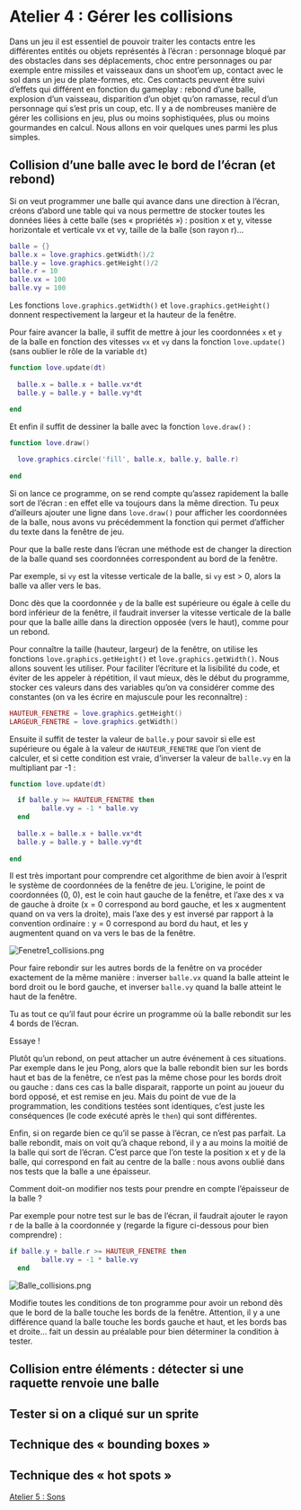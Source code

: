 # Atelier 4 : Gérer les collisions

Dans un jeu il est essentiel de pouvoir traiter les contacts entre les différentes entités ou objets représentés à l’écran : personnage bloqué par des obstacles dans ses déplacements, choc entre personnages ou par exemple entre missiles et vaisseaux dans un shoot’em up, contact avec le sol dans un jeu de plate-formes, etc. Ces contacts peuvent être suivi d’effets qui différent en fonction du gameplay : rebond d’une balle, explosion d’un vaisseau, disparition d’un objet qu’on ramasse, recul d’un personnage qui s’est pris un coup, etc. Il y a de nombreuses manière de gérer les collisions en jeu, plus ou moins sophistiquées, plus ou moins gourmandes en calcul. Nous allons en voir quelques unes parmi les plus simples.

## Collision d’une balle avec le bord de l’écran (et rebond)

Si on veut programmer une balle qui avance dans une direction à l’écran, créons d’abord une table qui va nous permettre de stocker toutes les données liées à cette balle (ses « propriétés ») : position x et y, vitesse horizontale et verticale vx et vy, taille de la balle (son rayon r)…

```lua
balle = {}
balle.x = love.graphics.getWidth()/2
balle.y = love.graphics.getHeight()/2
balle.r = 10
balle.vx = 100
balle.vy = 100
```

Les fonctions `love.graphics.getWidth()` et `love.graphics.getHeight()` donnent respectivement la largeur et la hauteur de la fenêtre. 

Pour faire avancer la balle, il suffit de mettre à jour les coordonnées `x` et `y` de la balle en fonction des vitesses `vx` et `vy` dans la fonction `love.update()` (sans oublier le rôle de la variable `dt`)

```lua
function love.update(dt)
 
  balle.x = balle.x + balle.vx*dt
  balle.y = balle.y + balle.vy*dt
 
end
```

Et enfin il suffit de dessiner la balle avec la fonction `love.draw()` :

```lua
function love.draw()

  love.graphics.circle('fill', balle.x, balle.y, balle.r)
   
end
```

Si on lance ce programme, on se rend compte qu’assez rapidement la balle sort de l’écran : en effet elle va toujours dans la même direction. Tu peux d’ailleurs ajouter une ligne dans `love.draw()` pour afficher les coordonnées de la balle, nous avons vu précédemment la fonction qui permet d’afficher du texte dans la fenêtre de jeu.

Pour que la balle reste dans l’écran une méthode est de changer la direction de la balle quand ses coordonnées correspondent au bord de la fenêtre.

Par exemple, si `vy` est la vitesse verticale de la balle, si `vy` est > 0, alors la balle va aller vers le bas.

Donc dès que la coordonnée `y` de la balle est supérieure ou égale à celle du bord inférieur de la fenêtre, il faudrait inverser la vitesse verticale de la balle pour que la balle aille dans la direction opposée (vers le haut), comme pour un rebond. 

Pour connaître la taille (hauteur, largeur) de la fenêtre, on utilise les fonctions `love.graphics.getHeight()` et `love.graphics.getWidth()`. Nous allons souvent les utiliser. Pour faciliter l’écriture et la lisibilité du code, et éviter de les appeler à répétition, il vaut mieux, dès le début du programme, stocker ces valeurs dans des variables qu’on va considérer comme des constantes (on va les écrire en majuscule pour les reconnaître) :

```lua
HAUTEUR_FENETRE = love.graphics.getHeight()
LARGEUR_FENETRE = love.graphics.getWidth()
```

Ensuite il suffit de tester la valeur de `balle.y` pour savoir si elle est supérieure ou égale à la valeur de `HAUTEUR_FENETRE` que l’on vient de calculer, et si cette condition est vraie, d’inverser la valeur de `balle.vy` en la multipliant par -1 :

```lua
function love.update(dt)

  if balle.y >= HAUTEUR_FENETRE then
		balle.vy = -1 * balle.vy
  end
  
  balle.x = balle.x + balle.vx*dt
  balle.y = balle.y + balle.vy*dt
 
end
```

Il est très important pour comprendre cet algorithme de bien avoir à l’esprit le système de coordonnées de la fenêtre de jeu. L’origine, le point de coordonnées (0, 0), est le coin haut gauche de la fenêtre, et l’axe des x va de gauche à droite (x = 0 correspond au bord gauche, et les x augmentent quand on va vers la droite), mais l’axe des y est inversé par rapport à la convention ordinaire : y = 0 correspond au bord du haut, et les y augmentent quand on va vers le bas de la fenêtre.

![Fenetre1_collisions.png](img/Fenetre1_collisions.png)

Pour faire rebondir sur les autres bords de la fenêtre on va procéder exactement de la même manière : inverser `balle.vx` quand la balle atteint le bord droit ou le bord gauche, et inverser `balle.vy` quand la balle atteint le haut de la fenêtre.

Tu as tout ce qu’il faut pour écrire un programme où la balle rebondit sur les 4 bords de l’écran.

Essaye !

Plutôt qu’un rebond, on peut attacher un autre événement à ces situations. Par exemple dans le jeu Pong, alors que la balle rebondit bien sur les bords haut et bas de la fenêtre, ce n’est pas la même chose pour les bords droit ou gauche : dans ces cas la balle disparait, rapporte un point au joueur du bord opposé, et est remise en jeu. Mais du point de vue de la programmation, les conditions testées sont identiques, c’est juste les conséquences (le code exécuté après le `then`) qui sont différentes.

Enfin, si on regarde bien ce qu’il se passe à l’écran, ce n’est pas parfait. La balle rebondit, mais on voit qu’à chaque rebond, il y a au moins la moitié de la balle qui sort de l’écran. C’est parce que l’on teste la position x et y de la balle, qui correspond en fait au centre de la balle : nous avons oublié dans nos tests que la balle a une épaisseur.

Comment doit-on modifier nos tests pour prendre en compte l’épaisseur de la balle ?

Par exemple pour notre test sur le bas de l’écran, il faudrait ajouter le rayon r de la balle à la coordonnée y (regarde la figure ci-dessous pour bien comprendre) :

```lua
if balle.y + balle.r >= HAUTEUR_FENETRE then
		balle.vy = -1 * balle.vy
  end
```

![Balle_collisions.png](img/Balle_collisions.png)

Modifie toutes les conditions de ton programme pour avoir un rebond dès que le bord de la balle touche les bords de la fenêtre. Attention, il y a une différence quand la balle touche les bords gauche et haut, et les bords bas et droite… fait un dessin au préalable pour bien déterminer la condition à tester.

## Collision entre éléments : détecter si une raquette renvoie une balle

## Tester si on a cliqué sur un sprite

## Technique des « bounding boxes »

## Technique des « hot spots »

[Atelier 5 : Sons](./atelier5.md)
